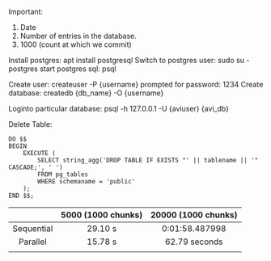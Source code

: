 
Important: 
1. Date
2. Number of entries in the database. 
3. 1000 (count at which we commit)


Install postgres:
	apt install postgresql
Switch to postgres user: 
	sudo su - postgres
start postgres sql:
	psql


Create user: 
	createuser -P {username}
	prompted for password: 
		1234
Create database: 
	createdb {db_name} -O {username}

Loginto particular database: 
	psql -h 127.0.0.1 -U {aviuser} {avi_db}

Delete Table: 
```
DO $$ 
BEGIN
    EXECUTE (
        SELECT string_agg('DROP TABLE IF EXISTS "' || tablename || '" CASCADE;', ' ')
        FROM pg_tables
        WHERE schemaname = 'public'
    );
END $$;
```

|            | 5000 (1000 chunks) | 20000 (1000 chunks) |
| :--------: | :----------------: | :-----------------: |
| Sequential |      29.10 s       |   0:01:58.487998    |
|  Parallel  |      15.78 s       |    62.79 seconds    |
|            |                    |                     |
